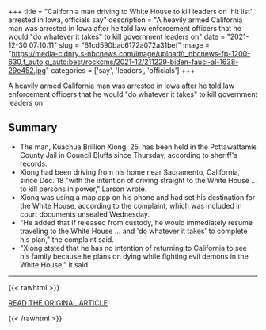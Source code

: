 +++
title = "California man driving to White House to kill leaders on 'hit list' arrested in Iowa, officials say"
description = "A heavily armed California man was arrested in Iowa after he told law enforcement officers that he would \"do whatever it takes\" to kill government leaders on"
date = "2021-12-30 07:10:11"
slug = "61cd590bac6172a072a31bef"
image = "https://media-cldnry.s-nbcnews.com/image/upload/t_nbcnews-fp-1200-630,f_auto,q_auto:best/rockcms/2021-12/211229-biden-fauci-al-1638-29e452.jpg"
categories = ['say', 'leaders', 'officials']
+++

A heavily armed California man was arrested in Iowa after he told law enforcement officers that he would \"do whatever it takes\" to kill government leaders on

## Summary

- The man, Kuachua Brillion Xiong, 25, has been held in the Pottawattamie County Jail in Council Bluffs since Thursday, according to sheriff's records.
- Xiong had been driving from his home near Sacramento, California, since Dec. 18 "with the intention of driving straight to the White House ... to kill persons in power," Larson wrote.
- Xiong was using a map app on his phone and had set his destination for the White House, according to the complaint, which was included in court documents unsealed Wednesday.
- "He added that if released from custody, he would immediately resume traveling to the White House ... and 'do whatever it takes' to complete his plan," the complaint said.
- "Xiong stated that he has no intention of returning to California to see his family because he plans on dying while fighting evil demons in the White House," it said.

---

{{< rawhtml >}}
  <p class="article-category">
    <a target="_blank" href="https://www.nbcnews.com/news/us-news/california-man-driving-white-house-kill-leaders-hit-list-arrested-iowa-rcna10354">READ THE ORIGINAL ARTICLE</a>
  </p>
{{< /rawhtml >}}
